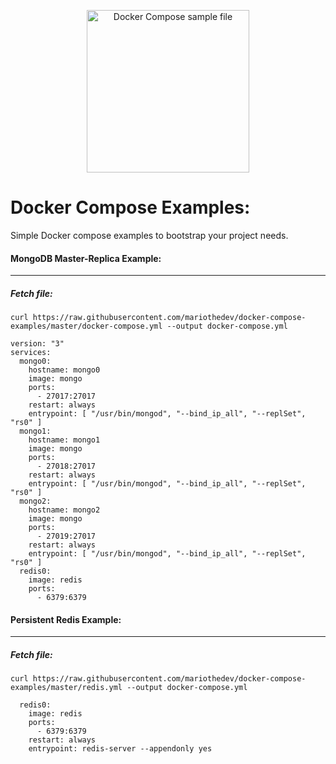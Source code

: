 <p align="center">
  <img width="260" src="https://storage.googleapis.com/my-newest-bucket-coinsparta/compose.png" alt="Docker Compose sample file">
</p>


# Docker Compose Examples:
Simple Docker compose examples to bootstrap your project needs.  












#### MongoDB Master-Replica Example:
---
##### Fetch file:
```
curl https://raw.githubusercontent.com/mariothedev/docker-compose-examples/master/docker-compose.yml --output docker-compose.yml
```
```
version: "3"
services:
  mongo0:
    hostname: mongo0
    image: mongo
    ports:
      - 27017:27017
    restart: always
    entrypoint: [ "/usr/bin/mongod", "--bind_ip_all", "--replSet", "rs0" ]
  mongo1:
    hostname: mongo1
    image: mongo
    ports:
      - 27018:27017
    restart: always
    entrypoint: [ "/usr/bin/mongod", "--bind_ip_all", "--replSet", "rs0" ]
  mongo2:
    hostname: mongo2
    image: mongo
    ports:
      - 27019:27017
    restart: always
    entrypoint: [ "/usr/bin/mongod", "--bind_ip_all", "--replSet", "rs0" ]
  redis0:
    image: redis
    ports: 
      - 6379:6379
```


#### Persistent Redis Example:
---
##### Fetch file:
```
curl https://raw.githubusercontent.com/mariothedev/docker-compose-examples/master/redis.yml --output docker-compose.yml
```
```
  redis0:
    image: redis
    ports: 
      - 6379:6379
    restart: always
    entrypoint: redis-server --appendonly yes
```
